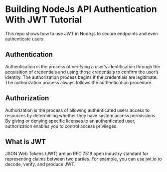 # Building NodeJs API Authentication With JWT Tutorial

This repo shows how to use JWT in Node.js to secure endpoints and even authenticate users.

## Authentication
Authentication is the process of verifying a user’s identification through the acquisition of credentials and using those credentials to confirm the user’s identity. The authorization process begins if the credentials are legitimate. The authorization process always follows the authentication procedure.

## Authorization
Authorization is the process of allowing authenticated users access to resources by determining whether they have system access permissions. By giving or denying specific licenses to an authenticated user, authorization enables you to control access privileges.

## What is JWT
JSON Web Tokens (JWT) are an RFC 7519 open industry standard for representing claims between two parties. For example, you can use jwt.io to decode, verify, and produce JWT.
